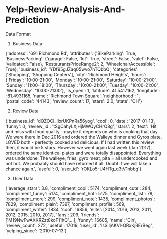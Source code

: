 # Yelp-Review-Analysis-And-Prediction


Data Format

1. Business Data:

{'address': '691 Richmond Rd',
  'attributes': {'BikeParking': True,
   'BusinessParking': {'garage': False,
    'lot': True,
    'street': False,
    'valet': False,
    'validated': False},
   'RestaurantsPriceRange2': 2,
   'WheelchairAccessible': True},
  'business_id': 'YDf95gJZaq05wvo7hTQbbQ',
  'categories': ['Shopping', 'Shopping Centers'],
  'city': 'Richmond Heights',
  'hours': {'Friday': '10:00-21:00',
   'Monday': '10:00-21:00',
   'Saturday': '10:00-21:00',
   'Sunday': '11:00-18:00',
   'Thursday': '10:00-21:00',
   'Tuesday': '10:00-21:00',
   'Wednesday': '10:00-21:00'},
  'is_open': 1,
  'latitude': 41.5417162,
  'longitude': -81.4931165,
  'name': 'Richmond Town Square',
  'neighborhood': '',
  'postal_code': '44143',
  'review_count': 17,
  'stars': 2.0,
  'state': 'OH'}

2. Review Data

{'business_id': 'dQZOCI_IIxrUKPnRa56yog',
  'cool': 0,
  'date': '2017-01-13',
  'funny': 0,
  'review_id': 'tSgCahyLXjHjMWQyCHrQ8g',
  'stars': 2,
  'text': 'Hit and miss with food quality - maybe it depends on who is cooking that day.  We were there in Dec 2016 and ordered the Walleye dinner and Gyros plate.  LOVED both - perfectly cooked and delicious.  If I had written this review then, it would be 5 stars.  However we went again last week (Jan 2017), ordered the same identical plates and were totally disappointed.  Everything was underdone.  The walleye, fries, gyro meat, pita = all undercooked and not hot. We probably should have returned it all.  Doubt if we will take a chance again.',
  'useful': 0,
  'user_id': 'rOKLo5-U4HTg_q3tV1nbbg'}
  
  3. User Data
  
  {'average_stars': 3.8,
  'compliment_cool': 5174,
  'compliment_cute': 284,
  'compliment_funny': 5174,
  'compliment_hot': 5175,
  'compliment_list': 78,
  'compliment_more': 299,
  'compliment_note': 1435,
  'compliment_photos': 7829,
  'compliment_plain': 7397,
  'compliment_profile': 569,
  'compliment_writer': 1834,
  'cool': 16856,
  'elite': [2014, 2016, 2013, 2011, 2012, 2015, 2010, 2017],
  'fans': 209,
  'friends': ['M19NwFwAXKRZzt8koF11hQ',...],
   'funny': 16605,
  'name': 'Cin',
  'review_count': 272,
  'useful': 17019,
  'user_id': 'lsSiIjAKVl-QRxKjRErBeg',
  'yelping_since': '2010-07-13'}

